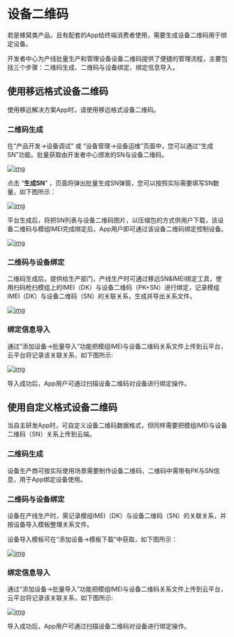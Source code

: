 # 设备二维码

若是蜂窝类产品，且有配套的App给终端消费者使用，需要生成设备二维码用于绑定设备。

开发者中心为产线批量生产和管理设备设备二维码提供了便捷的管理流程，主要包括三个步骤：二维码生成、二维码与设备绑定、绑定信息导入。

## **使用移远格式设备二维码**

使用移远解决方案App时，请使用移远格式设备二维码。

### **二维码生成**

在“产品开发→设备调试” 或 “设备管理->设备运维”页面中，您可以通过“生成SN”功能。批量获取由开发者中心颁发的SN与设备二维码。

<a data-fancybox title="img" href="/massProduct/image2022-3-14_15-17-35.png?version=1&modificationDate=1647241633000&api=v2">![img](/massProduct/image2022-3-14_15-17-35.png?version=1&modificationDate=1647241633000&api=v2)</a>

点击 “**生成SN**” ，页面将弹出批量生成SN弹窗，您可以按照实际需要填写SN数量，如下图所示：

<a data-fancybox title="img" href="/massProduct/image2022-3-14_15-17-59.png?version=1&modificationDate=1647241656000&api=v2">![img](/massProduct/image2022-3-14_15-17-59.png?version=1&modificationDate=1647241656000&api=v2)</a>

平台生成后，将把SN列表与设备二维码图片，以压缩包的方式供用户下载，该设备二维码与模组IMEI完成绑定后，App用户即可通过该设备二维码绑定控制设备。

<a data-fancybox title="img" href="/massProduct/image2022-3-15_15-41-20.png?version=1&modificationDate=1647329449000&api=v2">![img](/massProduct/image2022-3-15_15-41-20.png?version=1&modificationDate=1647329449000&api=v2)</a>

### **二维码与设备绑定**

二维码生成后，提供给生产部门，产线生产时可通过移远SN&IMEI绑定工具，使用扫码枪扫模组上的IMEI（DK）与设备二维码（PK+SN）进行绑定，记录模组IMEI（DK）与设备二维码（SN）的关联关系，生成并导出关系文件。

<a data-fancybox title="img" href="/massProduct/image2022-3-14_15-16-58.png?version=1&modificationDate=1647241596000&api=v2">![img](/massProduct/image2022-3-14_15-16-58.png?version=1&modificationDate=1647241596000&api=v2)</a>

### **绑定信息导入**

通过“添加设备->批量导入”功能把模组IMEI与设备二维码关系文件上传到云平台，云平台将记录该关联关系，如下图所示:

<a data-fancybox title="img" href="/massProduct/image2022-3-14_15-19-40.png?version=1&modificationDate=1647241758000&api=v2">![img](/massProduct/image2022-3-14_15-19-40.png?version=1&modificationDate=1647241758000&api=v2)</a>

导入成功后，App用户可通过扫描设备二维码对设备进行绑定操作。

## **使用自定义格式设备二维码**

当自主研发App时，可自定义设备二维码数据格式，但同样需要把模组IMEI与设备二维码（SN）关系上传到云端。

### **二维码生成**

设备生产商可按实际使用场景需要制作设备二维码，二维码中需带有PK与SN信息，用于App绑定设备使用。

### **二维码与设备绑定**

设备在产线生产时，需记录模组IMEI（DK）与设备二维码（SN）的关联关系，并按设备导入模板整理关系文件。

设备导入模板可在“添加设备→模板下载”中获取，如下图所示：

<a data-fancybox title="img" href="/massProduct/image2022-3-14_15-19-56.png?version=1&modificationDate=1647241774000&api=v2">![img](/massProduct/image2022-3-14_15-19-56.png?version=1&modificationDate=1647241774000&api=v2)</a>

### **绑定信息导入**

通过“添加设备->批量导入”功能把模组IMEI与设备二维码关系文件上传到云平台，云平台将记录该关联关系，如下图所示:

<a data-fancybox title="img" href="/massProduct/image2022-3-14_15-19-40.png?version=1&modificationDate=1647241758000&api=v2">![img](/massProduct/image2022-3-14_15-19-40.png?version=1&modificationDate=1647241758000&api=v2)</a>

导入成功后，App用户可通过扫描设备二维码对设备进行绑定操作。

